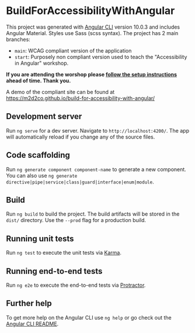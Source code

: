 # BuildForAccessibilityWithAngular

This project was generated with [Angular CLI](https://github.com/angular/angular-cli) version 10.0.3 and includes Angular Material. Styles use Sass (scss syntax).
The project has 2 main branches:

* `main`: WCAG compliant version of the application
* `start`: Purposely non compliant version used to teach the "Accessibility in Angular" workshop.

**If you are attending the worshop please [follow the setup instructions](https://github.com/M2D2co/build-for-accessibility-with-angular/blob/main/requirements.md) ahead of time. Thank you.**

A demo of the compliant site can be found at https://m2d2co.github.io/build-for-accessibility-with-angular/


## Development server

Run `ng serve` for a dev server. Navigate to `http://localhost:4200/`. The app will automatically reload if you change any of the source files.

## Code scaffolding

Run `ng generate component component-name` to generate a new component. You can also use `ng generate directive|pipe|service|class|guard|interface|enum|module`.

## Build

Run `ng build` to build the project. The build artifacts will be stored in the `dist/` directory. Use the `--prod` flag for a production build.

## Running unit tests

Run `ng test` to execute the unit tests via [Karma](https://karma-runner.github.io).

## Running end-to-end tests

Run `ng e2e` to execute the end-to-end tests via [Protractor](http://www.protractortest.org/).

## Further help

To get more help on the Angular CLI use `ng help` or go check out the [Angular CLI README](https://github.com/angular/angular-cli/blob/master/README.md).
